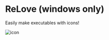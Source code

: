 # ReLove (windows only)
Easily make executables with icons!

![icon](https://user-images.githubusercontent.com/51035517/159360886-f3a81d9e-66ce-493a-8681-10406b377341.png)
